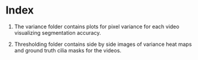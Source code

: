 # Index

1. The variance folder contains plots for pixel variance for each video visualizing segmentation accuracy. 

2. Thresholding folder contains side by side images of variance heat maps and ground truth cilia masks for the videos.
